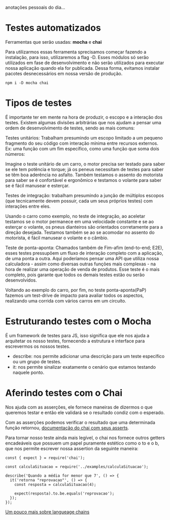 anotações pessoais do dia...

# Testes automatizados

Ferramentas que serão usadas: **mocha** e **chai**

Para utilizarmos essas ferramenta sprecisamos começar fazendo a instalação, para isso, utilizaremos a flag -D. Esses módulos só serão utilizados em fase de desenvolvimento e não serão utilizados para executar nossa aplicação quando ela for publicada. Dessa forma, evitamos instalar pacotes desnecessários em nossa versão de produção.

`npm i -D mocha chai`

# Tipos de testes

É importante ter em mente na hora de produzir, o escopo e a interação dos testes.
Existem algumas divisões arbitrárias que nos ajudam a pensar uma ordem de desenvolvimento de testes, sendo as mais comuns:

Testes unitários: Trabalham presumindo um escopo limitado a um pequeno fragmento do seu código com interação mínima entre recursos externos. Ex: uma função com um fim específico, como uma função que soma dois números:

Imagine o teste unitário de um carro, o motor precisa ser testado para saber se ele tem potência e torque; já os peneus necessitam de testes para saber se têm boa aderência no asfalto. Também testamos o assento do motorista para saber se é confortável e ergonômico e testamos o volante para saber se é fácil manusear e esterçar.

Testes de integração: trabalham presumindo a junção de múltiplos escopos (que tecnicamente devem possuir, cada um seus próprios testes) com interações entre eles.

Usando o carro como exemplo, no teste de integração, ao aceletar testamos se o motor permanece em uma velocidade constante e se ao esterçar o volante, os pneus dianteiros são orientados corretamente para a direção desejada. Testamos também se ao se acomodar no assento do motorista, é fácil manusear o volante e o câmbio.

Teste de ponta-aponta: Chamados também de Fim-afim (end-to-end; E2E), esses testes pressupõem um fluxo de interação completo com a aplicação, de uma ponta a outra. Aqui poderíamos pensar uma API que utiliza nossa calculadora - assim como diversas outras funções mais complexas - na hora de realizar uma operação de venda de produtos. Esse teste é o mais completo, pois garante que todos os demais testes estão ou serão desenvolvidos.

Voltando ao exemplo do carro, por fim, no teste ponta-aponta(PaP) fazemos um test-drive de impacto para avaliar todos os aspectos, realizando uma corrida com vários carros em um circuíto.

# Estruturando testes com o Mocha

É um framework de testes para JS, isso significa que ele nos ajuda a arquitetar os nosso testes, fornecendo a estrutura e interface para escrevermos os nossos testes.

- describe: nos permite adicionar uma descrição para um teste específico ou um grupo de testes.
- it: nos permite sinalizar exatamente o cenário que estamos testando naquele ponto.

# Aferindo testes com o Chai

Nos ajuda com as asserções, ele fornece maneiras de dizermos o que queremos testar e então ele validará se o resultado condiz com o esperado.

Com as asserções podemos verificar o resultado que uma determinada função retornou, [documentação do chai com seus asserts](https://www.chaijs.com/api/bdd/).

Para tornar nosso teste ainda mais legível, o chai nos fornece outros getters encadeáveis que possuem um papel puramente estético como o to e o b, que nos permite escrever nossa assertion da seguinte maneira:
```
const { expect } = require('chai');

const calculaSituacao = require('../examples/calculaSituacao');

describe('Quando a média for menor que 7', () => {
  it('retorna "reprovacao"', () => {
    const resposta = calculaSituacao(4);

    expect(resposta).to.be.equals('reprovacao');
  });
});
```

[Um pouco mais sobre langueage chains](https://www.chaijs.com/api/bdd/#method_language-chains)

